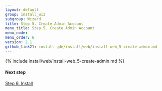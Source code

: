 ```yaml
---
layout: default 
group: install_wiz 
subgroup: Wizard
title: Step 5. Create Admin Account
menu_title: Step 5. Create Admin Account
menu_node: 
menu_order: 6
version: 2.1
github_link21: install-gde/install/web/install-web_5-create-admin.md
---
```


{% include install/web/install-web_5-create-admin.md %}

#### Next step
<a href="{{ site.gdeurl21 }}install-gde/install/web/install-web_6-install.html">Step 6. Install</a>
